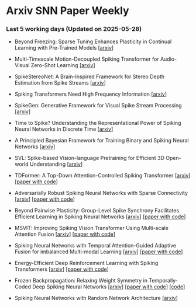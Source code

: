 # Arxiv SNN Paper Weekly


 ### **Last 5 working days (Updated on 2025-05-28)** 


- Beyond Freezing: Sparse Tuning Enhances Plasticity in Continual Learning with Pre-Trained Models [[arxiv](https://arxiv.org/abs/2505.19943)]

- Multi-Timescale Motion-Decoupled Spiking Transformer for Audio-Visual Zero-Shot Learning [[arxiv](https://arxiv.org/abs/2505.19938)]

- SpikeStereoNet: A Brain-Inspired Framework for Stereo Depth Estimation from Spike Streams [[arxiv](https://arxiv.org/abs/2505.19487)]

- Spiking Transformers Need High Frequency Information [[arxiv](https://arxiv.org/abs/2505.18608)]

- SpikeGen: Generative Framework for Visual Spike Stream Processing [[arxiv](https://arxiv.org/abs/2505.18049)]

- Time to Spike? Understanding the Representational Power of Spiking Neural Networks in Discrete Time [[arxiv](https://arxiv.org/abs/2505.18023)]

- A Principled Bayesian Framework for Training Binary and Spiking Neural Networks [[arxiv](https://arxiv.org/abs/2505.17962)]

- SVL: Spike-based Vision-language Pretraining for Efficient 3D Open-world Understanding [[arxiv](https://arxiv.org/abs/2505.17674)]

- TDFormer: A Top-Down Attention-Controlled Spiking Transformer [[arxiv](https://arxiv.org/abs/2505.15840)] [[paper with code](https://paperswithcode.com/paper/tdformer-a-top-down-attention-controlled)]

- Adversarially Robust Spiking Neural Networks with Sparse Connectivity [[arxiv](https://arxiv.org/abs/2505.15833)] [[paper with code](https://paperswithcode.com/paper/adversarially-robust-spiking-neural-networks-1)]

- Beyond Pairwise Plasticity: Group-Level Spike Synchrony Facilitates Efficient Learning in Spiking Neural Networks [[arxiv](https://arxiv.org/abs/2505.14841)] [[paper with code](https://paperswithcode.com/paper/beyond-pairwise-plasticity-group-level-spike)]

- MSVIT: Improving Spiking Vision Transformer Using Multi-scale Attention Fusion [[arxiv](https://arxiv.org/abs/2505.14719)] [[paper with code](https://paperswithcode.com/paper/msvit-improving-spiking-vision-transformer)]

- Spiking Neural Networks with Temporal Attention-Guided Adaptive Fusion for imbalanced Multi-modal Learning [[arxiv](https://arxiv.org/abs/2505.14535)] [[paper with code](https://paperswithcode.com/paper/spiking-neural-networks-with-temporal)]

- Energy-Efficient Deep Reinforcement Learning with Spiking Transformers [[arxiv](https://arxiv.org/abs/2505.14533)] [[paper with code](https://paperswithcode.com/paper/energy-efficient-deep-reinforcement-learning)]

- Frozen Backpropagation: Relaxing Weight Symmetry in Temporally-Coded Deep Spiking Neural Networks [[arxiv](https://arxiv.org/abs/2505.13741)] [[paper with code](https://paperswithcode.com/paper/frozen-backpropagation-relaxing-weight)] [[code](https://gitlab.univ-lille.fr/fox/fbp)]

- Spiking Neural Networks with Random Network Architecture [[arxiv](https://arxiv.org/abs/2505.13622)]

